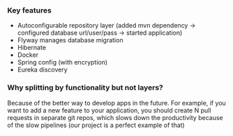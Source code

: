 ### Key features
- Autoconfigurable repository layer (added mvn dependency -> configured database url/user/pass -> started application)
- Flyway manages database migration
- Hibernate
- Docker
- Spring config (with encryption)
- Eureka discovery

### Why splitting by functionality but not layers?
Because of the better way to develop apps in the future. For example, if you want to add a new feature to your application, you should create N pull requests in separate git repos, which slows down the productivity because of the slow pipelines (our project is a perfect example of that)